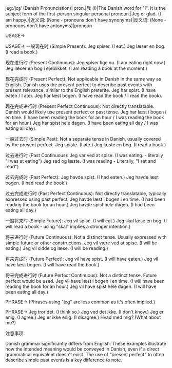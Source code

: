 jeg:/jɑɪ̯/ (Danish Pronunciation)| pron.|我 (I)|The Danish word for "I".  It is the subject form of the first-person singular personal pronoun.|Jeg er glad. (I am happy.)|近义词: (None -  pronouns don't have synonyms)|反义词: (None - pronouns don't have antonyms)|pronoun


USAGE->

USAGE->
一般现在时 (Simple Present):
Jeg spiser. (I eat.)
Jeg læser en bog. (I read a book.)

现在进行时 (Present Continuous):
Jeg spiser lige nu. (I am eating right now.)
Jeg læser en bog i øjeblikket.  (I am reading a book at the moment.)

现在完成时 (Present Perfect):  Not applicable in Danish in the same way as English. Danish uses the present perfect to describe past events with present relevance, similar to the English preterite.
Jeg har spist. (I have eaten / I ate).
Jeg har læst bogen. (I have read the book / I read the book).


现在完成进行时 (Present Perfect Continuous): Not directly translatable.  Danish would likely use present perfect or past tense.
Jeg har læst i bogen i en time. (I have been reading the book for an hour / I was reading the book for an hour.)
Jeg har spist hele dagen. (I have been eating all day / I was eating all day).

一般过去时 (Simple Past): Not a separate tense in Danish, usually covered by the present perfect.
Jeg spiste. (I ate.)
Jeg læste en bog. (I read a book.)


过去进行时 (Past Continuous):
Jeg var ved at spise. (I was eating. - literally "I was at eating")
Jeg sad og læste. (I was reading - Literally, "I sat and read")


过去完成时 (Past Perfect):
Jeg havde spist. (I had eaten.)
Jeg havde læst bogen. (I had read the book.)

过去完成进行时 (Past Perfect Continuous): Not directly translatable, typically expressed using past perfect.
Jeg havde læst i bogen i en time. (I had been reading the book for an hour.)
Jeg havde spist hele dagen. (I had been eating all day.)


一般将来时 (Simple Future):
Jeg vil spise. (I will eat.)
Jeg skal læse en bog. (I will read a book - using "skal" implies a stronger intention.)

将来进行时 (Future Continuous):  Not a distinct tense. Usually expressed with simple future or other constructions.
Jeg vil være ved at spise. (I will be eating.)
Jeg vil sidde og læse. (I will be reading.)

将来完成时 (Future Perfect):
Jeg vil have spist. (I will have eaten.)
Jeg vil have læst bogen. (I will have read the book.)

将来完成进行时 (Future Perfect Continuous):  Not a distinct tense. Future perfect would be used.
Jeg vil have læst i bogen i en time. (I will have been reading the book for an hour.)
Jeg vil have spist hele dagen. (I will have been eating all day.)



PHRASE->  (Phrases using "jeg" are less common as it's often implied.)

PHRASE->
Jeg tror det. (I think so.)
Jeg ved det ikke. (I don't know.)
Jeg er enig. (I agree.)
Jeg er ikke enig. (I disagree.)
Hvad med mig? (What about me?)

注意事项:

Danish grammar significantly differs from English.  These examples illustrate how the intended meaning would be conveyed in Danish, even if a direct grammatical equivalent doesn't exist.  The use of "present perfect" to often describe simple past events is a key difference to note.
